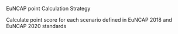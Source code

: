 EuNCAP point Calculation Strategy

Calculate point score for each scenario defined in EuNCAP 2018 and EuNCAP 2020 standards
